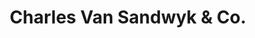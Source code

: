 ---
title: "Charles Van Sandwyk & Co."
url: /vancouver/charles-van-sandwyk-und-co/
shop: Raumausstattung
---